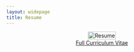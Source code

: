 ```yaml
---
layout: widepage
title: Resume
---
```


<div style="display: flex; justify-content: center; width: 100%; max-width: 1200px; margin: 0 auto;">
    <a href="{{ site.baseurl }}/assets/img/Rostal_Resume_2024.pdf" download>
        <img src="{{ site.baseurl }}/assets/img/Rostal_Resume_2024.png" alt="Resume" style="width: 100%; max-width: 1000px; height: auto;">
    </a>
</div>

<div style="display: flex; justify-content: center;">
<a href="{{ site.baseurl }}/assets/img/Rostal CV 09-24-2024.pdf" class="actionbtn" download>
      Full Curriculum Vitae
    </a>
</div>




